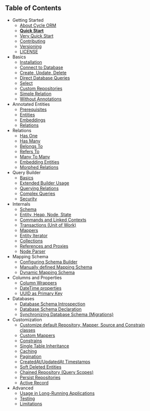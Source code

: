 Table of Contents
----------------

* Getting Started
  * [About Cycle ORM](intro/about.md)
  * [**Quick Start**](intro/quick-start.md)
  * [Very Quick Start](intro/cli.md)
  * [Contributing](contributing.md)
  * [Versioning](intro/semver.md)
  * [LICENSE](license.md)
* Basics
  * [Installation](basic/install.md)
  * [Connect to Database](basic/connect.md)
  * [Create, Update, Delete](basic/crud.md)
  * [Direct Database Queries](basic/direct.md)
  * [Select](basic/select.md)
  * [Custom Repositories](basic/repository.md)
  * [Simple Relation](basic/relation.md)
  * [Without Annotations](basic/no-annotations.md)
* Annotated Entities
  * [Prerequisites](annotated/prerequisites.md)
  * [Entities](annotated/entity.md)
  * [Embeddings](annotated/embeddings.md)
  * [Relations](annotated/relations.md)
* Relations
  * [Has One](relation/has-one.md)
  * [Has Many](relation/has-many.md)
  * [Belongs To](relation/belongs-to.md)
  * [Refers To](relation/refers-to.md)
  * [Many To Many](relation/many-to-many.md)
  * [Embedding Entities](relation/embedded.md)
  * [Morphed Relations](relation/morphed.md)
* Query Builder
  * [Basics](query-builder/basic.md)
  * [Extended Builder Usage](query-builder/extended.md)
  * [Querying Relations](query-builder/relations.md)
  * [Complex Queries](query-builder/complex.md)
  * [Security](query-builder/security.md)
* Internals
  * [Schema](advanced/schema.md)
  * [Entity, Heap, Node, State](advanced/entity.md)
  * [Commands and Linked Contexts](advanced/command.md)
  * [Transactions (Unit of Work)](advanced/transaction.md)
  * [Mappers](advanced/mapper.md)
  * [Entity Iterator](advanced/iterator.md)
  * [Collections](advanced/collections.md)
  * [References and Proxies](advanced/promise.md)
  * [Node Parser](advanced/node-parser.md)
* Mapping Schema
  * [Configuring Schema Builder](advanced/schema-builder.md)
  * [Manually defined Mapping Schema](advanced/manual.md)
  * [Dynamic Mapping Schema](advanced/dynamic-schema.md)
* Columns and Properties
  * [Column Wrappers](advanced/column-wrappers.md)
  * [DateTime properties](advanced/datetime.md)
  * [UUID as Primary Key](advanced/uuid.md)
* Databases
  * [Database Schema Introspection](advanced/introspection.md)
  * [Database Schema Declaration](advanced/declaration.md)
  * [Synchronizing Database Schema (Migrations)](advanced/sync-schema.md)
* Customization
  * [Customize default Repository, Mapper, Source and Constrain classes](advanced/default-classes.md)
  * [Custom Mappers](advanced/custom-mapper.md)
  * [Constrains](advanced/constrain.md)
  * [Single Table Inheritance](advanced/single-table-inheritance.md)
  * [Caching](advanced/caching.md)
  * [Pagination](advanced/pagination.md)
  * [CreatedAt/UpdatedAt Timestamps](advanced/timestamp.md)
  * [Soft Deleted Entities](advanced/soft-deletes.md)
  * [Chained Repository (Query Scopes)](advanced/chained-repository.md)
  * [Persist Repositories](advanced/persist-repository.md)
  * [Active Record](advanced/active-record.md)
* Advanced
  * [Usage in Long-Running Applications](advanced/daemonizing.md)
  * [Testing](advanced/testing.md)
  * [Limitations](advanced/limitations.md)
